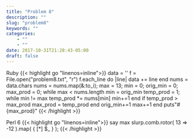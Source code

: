 ```yaml
---
title: "Problem 8"
description: ""
slug: "problem8"
keywords: ""
categories: 
    - ""
    - ""
date: 2017-10-31T21:28:43-05:00
draft: false
---
```

Ruby
{{< highlight go  "linenos=inline">}}
data = ''
f = File.open("problem8.txt", "r") 
  f.each_line do |line|
    data += line
  end
nums = data.chars
nums = nums.map(&:to_i);
max = 13;
min = 0;
orig_min = 0;
max_prod = 0;
while max < nums.length
    min = orig_min
    temp_prod = 1;
    while min != max
        temp_prod *= nums[min]
        min+=1
    end
    if temp_prod > max_prod
        max_prod = temp_prod
    end
    orig_min+=1
    max+=1
end
puts"#{max_prod}"
{{< /highlight >}}

Perl 6
{{< highlight go  "linenos=inline">}}
say max slurp.comb.rotor( 13 => -12 ).map( { [*] $_ } );
{{< /highlight >}}
